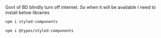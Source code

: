 Govt of BD blindly turn off internet. So when it will be available I need to install
below libraries

```bash script
npm i styled-components
```

```bash script
npm i @types/styled-components
```
